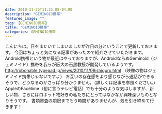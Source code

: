 ```yaml
---
date: 2010-11-25T11:25:08-04:00
description: "GEMINOID携帯"
featured_image: ""
tags: [GEMINOID携帯]
title: "GEMINOID携帯"
categories: GEMINOID携帯
---
```


こんにちは。日をまたいでしまいましたが昨日の分ということで更新しておきます。
今回はちょっと気になる記事があったので紹介させていただきます。
Android携帯という物が最近はやっておりますが、AndroidならぬGeminoid（ジェミノイド）携帯を我らが阪大の石黒教授が開発しているようです。
http://robonable.typepad.jp/news/2010/11/09ishiguro.html
（映像の物はジェミノイド携帯じゃないですよ）
お互いの存在感をより感じながら通話ができるそうで、どうなるのかさっぱり分かりません。（詳しくは記事を参照ください。）
AppleのFacetime（俗に言うテレビ電話）でも十分のような気はしますが、新しい物、さらにはロボット物好きの私たちにとってはなかなか興味深いものとなりそうです。
書類審査の期限までもう時間がありませんが、気を引き締めて行きます！
